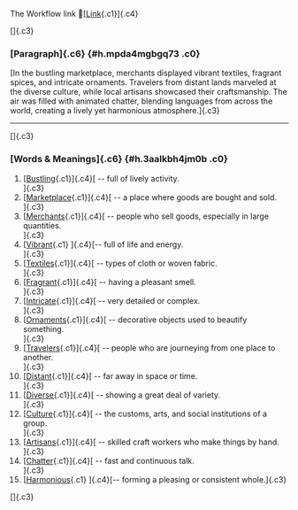 The Workflow link
👏[[Link](https://www.google.com/url?q=http://www.google.com&sa=D&source=editors&ust=1757485154619672&usg=AOvVaw1m8txZm0OnRV2T60oZ_vjr){.c1}]{.c4}

[]{.c3}

### [Paragraph]{.c6} {#h.mpda4mgbgq73 .c0}

[In the bustling marketplace, merchants displayed vibrant textiles,
fragrant spices, and intricate ornaments. Travelers from distant lands
marveled at the diverse culture, while local artisans showcased their
craftsmanship. The air was filled with animated chatter, blending
languages from across the world, creating a lively yet harmonious
atmosphere.]{.c3}

------------------------------------------------------------------------

[]{.c3}

### [Words & Meanings]{.c6} {#h.3aalkbh4jm0b .c0}

1.  [[Bustling](https://www.google.com/url?q=http://www.google.com&sa=D&source=editors&ust=1757485154621029&usg=AOvVaw3iirD9ou0rv7uy3XlHPyt5){.c1}]{.c4}[ --
    full of lively activity.\
    ]{.c3}
2.  [[Marketplace](https://www.google.com/url?q=http://www.google.com&sa=D&source=editors&ust=1757485154621315&usg=AOvVaw0kV2qb5Fx2HnjHE9fDBpE0){.c1}]{.c4}[ --
    a place where goods are bought and sold.\
    ]{.c3}
3.  [[Merchants](https://www.google.com/url?q=http://www.google.com&sa=D&source=editors&ust=1757485154621611&usg=AOvVaw1Icwpo6B_Kym9V5UNs0dg1){.c1}]{.c4}[ --
    people who sell goods, especially in large quantities.\
    ]{.c3}
4.  [[Vibrant](https://www.google.com/url?q=http://www.google.com&sa=D&source=editors&ust=1757485154621900&usg=AOvVaw3fZLYN2BVKFbUKk0W_H7jq){.c1}
    ]{.c4}[-- full of life and energy.\
    ]{.c3}
5.  [[Textiles](https://www.google.com/url?q=http://www.google.com&sa=D&source=editors&ust=1757485154622118&usg=AOvVaw1B3KfzfI4R1ux8MspnOcbQ){.c1}]{.c4}[ --
    types of cloth or woven fabric.\
    ]{.c3}
6.  [[Fragrant](https://www.google.com/url?q=http://www.google.com&sa=D&source=editors&ust=1757485154622341&usg=AOvVaw3bFVptgj37zNQkE_0iX33O){.c1}]{.c4}[ --
    having a pleasant smell.\
    ]{.c3}
7.  [[Intricate](https://www.google.com/url?q=http://www.google.com&sa=D&source=editors&ust=1757485154622575&usg=AOvVaw2eeUKqEKdLzJeMvhJIYhhC){.c1}]{.c4}[ --
    very detailed or complex.\
    ]{.c3}
8.  [[Ornaments](https://www.google.com/url?q=http://www.google.com&sa=D&source=editors&ust=1757485154622817&usg=AOvVaw3ZZUO4kKI1wUmXcSzsRmes){.c1}]{.c4}[ --
    decorative objects used to beautify something.\
    ]{.c3}
9.  [[Travelers](https://www.google.com/url?q=http://www.google.com&sa=D&source=editors&ust=1757485154623083&usg=AOvVaw0r-R4kJlS3-XjUKzKFM21S){.c1}]{.c4}[ --
    people who are journeying from one place to another.\
    ]{.c3}
10. [[Distant](https://www.google.com/url?q=http://www.google.com&sa=D&source=editors&ust=1757485154623367&usg=AOvVaw0J8Na9kxJzgrzC9bdSUHlD){.c1}]{.c4}[ --
    far away in space or time.\
    ]{.c3}
11. [[Diverse](https://www.google.com/url?q=http://www.google.com&sa=D&source=editors&ust=1757485154623598&usg=AOvVaw3BvS74LarqeO-OAmDNmBOt){.c1}]{.c4}[ --
    showing a great deal of variety.\
    ]{.c3}
12. [[Culture](https://www.google.com/url?q=http://www.google.com&sa=D&source=editors&ust=1757485154623761&usg=AOvVaw2G9Djc4snWJk8LZLWvnvEK){.c1}]{.c4}[ --
    the customs, arts, and social institutions of a group.\
    ]{.c3}
13. [[Artisans](https://www.google.com/url?q=http://www.google.com&sa=D&source=editors&ust=1757485154624029&usg=AOvVaw27lL2MraGEjI_hBRsvKcxY){.c1}]{.c4}[ --
    skilled craft workers who make things by hand.\
    ]{.c3}
14. [[Chatter](https://www.google.com/url?q=http://www.google.com&sa=D&source=editors&ust=1757485154624336&usg=AOvVaw0vx58OZa3LuizGfgTKAiOK){.c1}]{.c4}[ --
    fast and continuous talk.\
    ]{.c3}
15. [[Harmonious](https://www.google.com/url?q=http://www.google.com&sa=D&source=editors&ust=1757485154624550&usg=AOvVaw1i6e4KJcv0gR6JwrgUC1vh){.c1}
    ]{.c4}[-- forming a pleasing or consistent whole.]{.c3}

[]{.c3}
